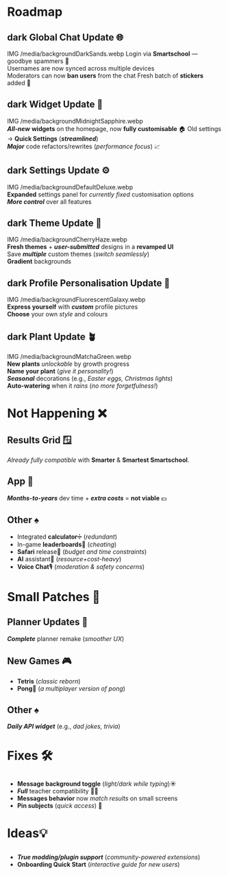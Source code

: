 # Roadmap

## dark Global Chat Update 🌐

IMG /media/backgroundDarkSands.webp
Login via **Smartschool** — goodbye spammers 👋  
Usernames are now synced across multiple devices  
Moderators can now **ban users** from the chat
Fresh batch of **stickers** added 🎉

## dark Widget Update 🧩

IMG /media/backgroundMidnightSapphire.webp  
**_All-new_** **widgets** on the homepage, now **fully customisable** 🏠
Old settings → **Quick Settings** (**_streamlined_**)  
**_Major_** code refactors/rewrites (_performance focus_) 📈

## dark Settings Update ⚙️

IMG /media/backgroundDefaultDeluxe.webp  
**Expanded** settings panel for _currently fixed_ customisation options  
**_More control_** over all features

## dark Theme Update 🎨

IMG /media/backgroundCherryHaze.webp  
**Fresh themes** + **_user-submitted_** designs in a **revamped UI**  
Save **_multiple_** custom themes (_switch seamlessly_)  
**Gradient** backgrounds

## dark Profile Personalisation Update 🪪

IMG /media/backgroundFluorescentGalaxy.webp  
**Express yourself** with **_custom_** profile pictures  
**Choose** your own _style_ and colours

## dark Plant Update 🪴

IMG /media/backgroundMatchaGreen.webp  
**New plants** _unlockable_ by growth progress  
**Name your plant** (_give it personality!_)  
**_Seasonal_** decorations (e.g., _Easter eggs, Christmas lights_)  
**Auto-watering** when it _rains_ (_no more forgetfulness!_)

# Not Happening ❌

## Results Grid 🪟

_Already fully compatible_ with **Smarter** & **Smartest Smartschool**.

## App 📱

**_Months-to-years_** dev time + **_extra costs_** = **not viable** 💵

## Other ♠️

- Integrated **calculator**➗ (_redundant_)
- In-game **leaderboards**🥇 (_cheating_)
- **Safari** release🧭 (_budget and time constraints_)
- **AI** assistant🤖 (_resource+cost-heavy_)
- **Voice Chat**🎙️ (_moderation & safety concerns_)

# Small Patches 🔧

## Planner Updates 📅

**_Complete_** planner remake (_smoother UX_)

## New Games 🎮

- **Tetris** (_classic reborn_)
- **Pong**🏓 (_a multiplayer version of pong_)

## Other ♠️

**_Daily API widget_** (e.g., _dad jokes, trivia_)

# Fixes 🛠️

##

- **Message background toggle** (_light/dark while typing_)☀️
- **_Full_** teacher compatibility 👨‍🏫
- **Messages behavior** now _match results_ on small screens
- **Pin subjects** (_quick access_) 📌

# Ideas💡

##

- **_True modding/plugin support_** (_community-powered extensions_)
- **Onboarding Quick Start** (_interactive guide for new users_)
